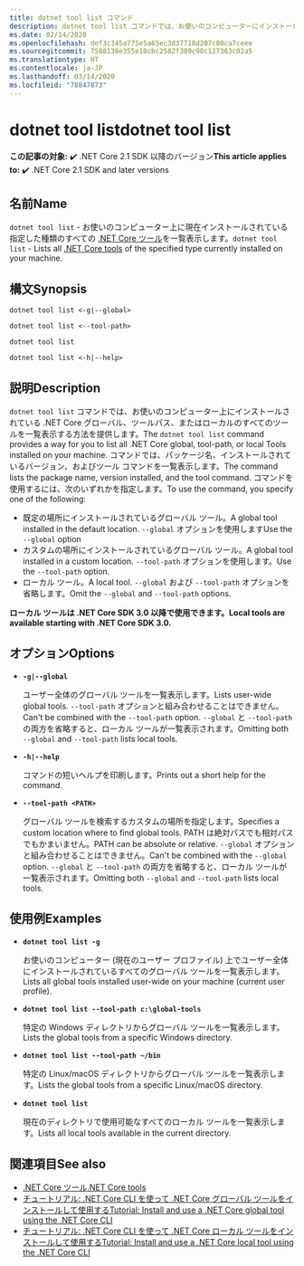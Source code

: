 ```yaml
---
title: dotnet tool list コマンド
description: dotnet tool list コマンドでは、お使いのコンピューターにインストールされている .NET Core ツールの一覧を表示します。
ms.date: 02/14/2020
ms.openlocfilehash: def3c345a775e5a65ec3d37718d207c80ca7ceee
ms.sourcegitcommit: 7588136e355e10cbc2582f389c90c127363c02a5
ms.translationtype: HT
ms.contentlocale: ja-JP
ms.lasthandoff: 03/14/2020
ms.locfileid: "78847873"
---
```

# <a name="dotnet-tool-list"></a><span data-ttu-id="a9152-103">dotnet tool list</span><span class="sxs-lookup"><span data-stu-id="a9152-103">dotnet tool list</span></span>

<span data-ttu-id="a9152-104">**この記事の対象:** ✔️ .NET Core 2.1 SDK 以降のバージョン</span><span class="sxs-lookup"><span data-stu-id="a9152-104">**This article applies to:** ✔️ .NET Core 2.1 SDK and later versions</span></span>

## <a name="name"></a><span data-ttu-id="a9152-105">名前</span><span class="sxs-lookup"><span data-stu-id="a9152-105">Name</span></span>

<span data-ttu-id="a9152-106">`dotnet tool list` - お使いのコンピューター上に現在インストールされている指定した種類のすべての [.NET Core ツール](global-tools.md)を一覧表示します。</span><span class="sxs-lookup"><span data-stu-id="a9152-106">`dotnet tool list` - Lists all [.NET Core tools](global-tools.md) of the specified type currently installed on your machine.</span></span>

## <a name="synopsis"></a><span data-ttu-id="a9152-107">構文</span><span class="sxs-lookup"><span data-stu-id="a9152-107">Synopsis</span></span>

```dotnetcli
dotnet tool list <-g|--global>

dotnet tool list <--tool-path>

dotnet tool list

dotnet tool list <-h|--help>
```

## <a name="description"></a><span data-ttu-id="a9152-108">説明</span><span class="sxs-lookup"><span data-stu-id="a9152-108">Description</span></span>

<span data-ttu-id="a9152-109">`dotnet tool list` コマンドでは、お使いのコンピューター上にインストールされている .NET Core グローバル、ツールパス、またはローカルのすべてのツールを一覧表示する方法を提供します。</span><span class="sxs-lookup"><span data-stu-id="a9152-109">The `dotnet tool list` command provides a way for you to list all .NET Core global, tool-path, or local Tools installed on your machine.</span></span> <span data-ttu-id="a9152-110">コマンドでは、パッケージ名、インストールされているバージョン、およびツール コマンドを一覧表示します。</span><span class="sxs-lookup"><span data-stu-id="a9152-110">The command lists the package name, version installed, and the tool command.</span></span>  <span data-ttu-id="a9152-111">コマンドを使用するには、次のいずれかを指定します。</span><span class="sxs-lookup"><span data-stu-id="a9152-111">To use the command, you specify one of the following:</span></span>

* <span data-ttu-id="a9152-112">既定の場所にインストールされているグローバル ツール。</span><span class="sxs-lookup"><span data-stu-id="a9152-112">A global tool installed in the default location.</span></span> <span data-ttu-id="a9152-113">`--global` オプションを使用します</span><span class="sxs-lookup"><span data-stu-id="a9152-113">Use the `--global` option</span></span>
* <span data-ttu-id="a9152-114">カスタムの場所にインストールされているグローバル ツール。</span><span class="sxs-lookup"><span data-stu-id="a9152-114">A global tool installed in a custom location.</span></span> <span data-ttu-id="a9152-115">`--tool-path` オプションを使用します。</span><span class="sxs-lookup"><span data-stu-id="a9152-115">Use the `--tool-path` option.</span></span>
* <span data-ttu-id="a9152-116">ローカル ツール。</span><span class="sxs-lookup"><span data-stu-id="a9152-116">A local tool.</span></span> <span data-ttu-id="a9152-117">`--global` および `--tool-path` オプションを省略します。</span><span class="sxs-lookup"><span data-stu-id="a9152-117">Omit the `--global` and `--tool-path` options.</span></span>

<span data-ttu-id="a9152-118">**ローカル ツールは .NET Core SDK 3.0 以降で使用できます。**</span><span class="sxs-lookup"><span data-stu-id="a9152-118">**Local tools are available starting with .NET Core SDK 3.0.**</span></span>

## <a name="options"></a><span data-ttu-id="a9152-119">オプション</span><span class="sxs-lookup"><span data-stu-id="a9152-119">Options</span></span>

- **`-g|--global`**

  <span data-ttu-id="a9152-120">ユーザー全体のグローバル ツールを一覧表示します。</span><span class="sxs-lookup"><span data-stu-id="a9152-120">Lists user-wide global tools.</span></span> <span data-ttu-id="a9152-121">`--tool-path` オプションと組み合わせることはできません。</span><span class="sxs-lookup"><span data-stu-id="a9152-121">Can't be combined with the `--tool-path` option.</span></span> <span data-ttu-id="a9152-122">`--global` と `--tool-path` の両方を省略すると、ローカル ツールが一覧表示されます。</span><span class="sxs-lookup"><span data-stu-id="a9152-122">Omitting both `--global` and `--tool-path` lists local tools.</span></span>

- **`-h|--help`**

  <span data-ttu-id="a9152-123">コマンドの短いヘルプを印刷します。</span><span class="sxs-lookup"><span data-stu-id="a9152-123">Prints out a short help for the command.</span></span>

- **`--tool-path <PATH>`**

  <span data-ttu-id="a9152-124">グローバル ツールを検索するカスタムの場所を指定します。</span><span class="sxs-lookup"><span data-stu-id="a9152-124">Specifies a custom location where to find global tools.</span></span> <span data-ttu-id="a9152-125">PATH は絶対パスでも相対パスでもかまいません。</span><span class="sxs-lookup"><span data-stu-id="a9152-125">PATH can be absolute or relative.</span></span> <span data-ttu-id="a9152-126">`--global` オプションと組み合わせることはできません。</span><span class="sxs-lookup"><span data-stu-id="a9152-126">Can't be combined with the `--global` option.</span></span> <span data-ttu-id="a9152-127">`--global` と `--tool-path` の両方を省略すると、ローカル ツールが一覧表示されます。</span><span class="sxs-lookup"><span data-stu-id="a9152-127">Omitting both `--global` and `--tool-path` lists local tools.</span></span>

## <a name="examples"></a><span data-ttu-id="a9152-128">使用例</span><span class="sxs-lookup"><span data-stu-id="a9152-128">Examples</span></span>

- **`dotnet tool list -g`**

  <span data-ttu-id="a9152-129">お使いのコンピューター (現在のユーザー プロファイル) 上でユーザー全体にインストールされているすべてのグローバル ツールを一覧表示します。</span><span class="sxs-lookup"><span data-stu-id="a9152-129">Lists all global tools installed user-wide on your machine (current user profile).</span></span>

- **`dotnet tool list --tool-path c:\global-tools`**

  <span data-ttu-id="a9152-130">特定の Windows ディレクトリからグローバル ツールを一覧表示します。</span><span class="sxs-lookup"><span data-stu-id="a9152-130">Lists the global tools from a specific Windows directory.</span></span>

- **`dotnet tool list --tool-path ~/bin`**

  <span data-ttu-id="a9152-131">特定の Linux/macOS ディレクトリからグローバル ツールを一覧表示します。</span><span class="sxs-lookup"><span data-stu-id="a9152-131">Lists the global tools from a specific Linux/macOS directory.</span></span>

- **`dotnet tool list`**

  <span data-ttu-id="a9152-132">現在のディレクトリで使用可能なすべてのローカル ツールを一覧表示します。</span><span class="sxs-lookup"><span data-stu-id="a9152-132">Lists all local tools available in the current directory.</span></span>

## <a name="see-also"></a><span data-ttu-id="a9152-133">関連項目</span><span class="sxs-lookup"><span data-stu-id="a9152-133">See also</span></span>

- [<span data-ttu-id="a9152-134">.NET Core ツール</span><span class="sxs-lookup"><span data-stu-id="a9152-134">.NET Core tools</span></span>](global-tools.md)
- [<span data-ttu-id="a9152-135">チュートリアル: .NET Core CLI を使って .NET Core グローバル ツールをインストールして使用する</span><span class="sxs-lookup"><span data-stu-id="a9152-135">Tutorial: Install and use a .NET Core global tool using the .NET Core CLI</span></span>](global-tools-how-to-use.md)
- [<span data-ttu-id="a9152-136">チュートリアル: .NET Core CLI を使って .NET Core ローカル ツールをインストールして使用する</span><span class="sxs-lookup"><span data-stu-id="a9152-136">Tutorial: Install and use a .NET Core local tool using the .NET Core CLI</span></span>](local-tools-how-to-use.md)

